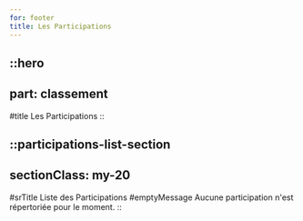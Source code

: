 ```yaml
---
for: footer
title: Les Participations
---
```


::hero
---
part: classement
---
#title
Les Participations
::

::participations-list-section
---
sectionClass: my-20
---
#srTitle
Liste des Participations
#emptyMessage
Aucune participation n'est répertoriée pour le moment.
::
